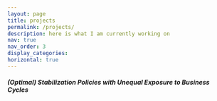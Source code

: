 ```yaml
---
layout: page
title: projects
permalink: /projects/
description: here is what I am currently working on
nav: true
nav_order: 3
display_categories: 
horizontal: true
---
```




##### (Optimal) Stabilization Policies with Unequal Exposure to Business Cycles
